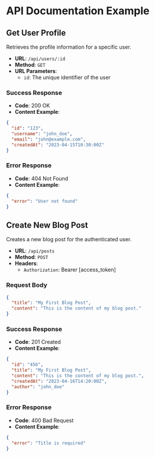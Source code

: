 # API Documentation Example

## Get User Profile

Retrieves the profile information for a specific user.

- **URL**: `/api/users/:id`
- **Method**: `GET`
- **URL Parameters**:
  - `id`: The unique identifier of the user

### Success Response

- **Code**: 200 OK
- **Content Example**:

```json
{
  "id": "123",
  "username": "john_doe",
  "email": "john@example.com",
  "createdAt": "2023-04-15T10:30:00Z"
}
```

### Error Response

- **Code**: 404 Not Found
- **Content Example**:

```json
{
  "error": "User not found"
}
```

## Create New Blog Post

Creates a new blog post for the authenticated user.

- **URL**: `/api/posts`
- **Method**: `POST`
- **Headers**:
  - `Authorization`: Bearer [access_token]

### Request Body

```json
{
  "title": "My First Blog Post",
  "content": "This is the content of my blog post."
}
```

### Success Response

- **Code**: 201 Created
- **Content Example**:

```json
{
  "id": "456",
  "title": "My First Blog Post",
  "content": "This is the content of my blog post.",
  "createdAt": "2023-04-16T14:20:00Z",
  "author": "john_doe"
}
```

### Error Response

- **Code**: 400 Bad Request
- **Content Example**:

```json
{
  "error": "Title is required"
}
```

